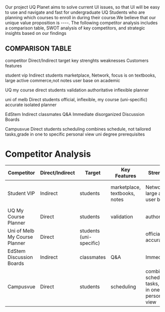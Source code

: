 Our project UQ Planet aims to solve current UI issues, so that UI will be easy to use and navigate and fast for undergraduate UQ Students who are planning which courses to enroll in during their course.We believe that our unique value proposition is ----. The following competitor analysis includes a comparison table, SWOT analysis of key competitors, and strategic insights based on our findings
## COMPARISON TABLE

competitor        Direct/Indirect   target       key            strenghts          weaknesses
                                    Customers    features

                                
student vip       Indirect        students      marketplace,     Network,       focus is on
                                                 textbooks,    large active      commerce,not
                                                 notes          user base         on academic


UQ my course      direct          students      validation    authoritative      inflexible
planner

uni of melb       Direct         students                    official,          inflexible,
my course                        (uni-specific)               accurate            isolated
planner

EdStem           Indirect        classmates     Q&A          Immediate           disorganized
Discussion                                                                        
Boards

Campusvue        Direct          students     scheduling     combines schedule,  not tailored
                                                             tasks,grade in one  to specific
                                                              personal view      uni degree
                                                                                 prerequisites



# Competitor Analysis

| Competitor | Direct/Indirect | Target | Key Features | Strengths | Weaknesses |
|------------|----------------|--------|--------------|-----------|------------|
| Student VIP | Indirect | students | marketplace, textbooks, notes | Network, large active user base | focus is on commerce, not on academic |
| UQ My Course Planner | Direct | students | validation | authoritative | inflexible |
| Uni of Melb My Course Planner | Direct | students (uni-specific) |  | official, accurate | inflexible, isolated |
| EdStem Discussion Boards | Indirect | classmates | Q&A | Immediate | disorganized |
| Campusvue | Direct | students | scheduling | combines schedule, tasks, grade in one personal view | not tailored to specific uni degree prerequisites |
